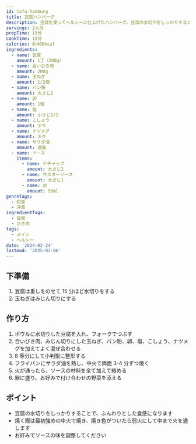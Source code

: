 ```yaml
---
id: tofu-hamburg
title: 豆腐ハンバーグ
description: 豆腐を使ってヘルシーに仕上げたハンバーグ。豆腐の水切りをしっかりすることで、ふんわりジューシーな食感に。
servings: 2人分
prepTime: 15分
cookTime: 15分
calories: 約400kcal
ingredients:
  - name: 豆腐
    amount: 1丁（300g）
  - name: 合いびき肉
    amount: 200g
  - name: 玉ねぎ
    amount: 1/2個
  - name: パン粉
    amount: 大さじ2
  - name: 卵
    amount: 1個
  - name: 塩
    amount: 小さじ1/2
  - name: こしょう
    amount: 少々
  - name: ナツメグ
    amount: 少々
  - name: サラダ油
    amount: 適量
  - name: ソース
    items:
      - name: ケチャップ
        amount: 大さじ2
      - name: ウスターソース
        amount: 大さじ1
      - name: 水
        amount: 50ml
genreTags:
  - 和食
  - 洋食
ingredientTags:
  - 豆腐
  - ひき肉
tags:
  - メイン
  - ヘルシー
date: '2024-02-24'
lastmod: '2025-03-06'
---
```


## 下準備

1. 豆腐は重しをのせて 15 分ほど水切りをする
2. 玉ねぎはみじん切りにする

## 作り方

1. ボウルに水切りした豆腐を入れ、フォークでつぶす
2. 合いびき肉、みじん切りにした玉ねぎ、パン粉、卵、塩、こしょう、ナツメグを加えてよく混ぜ合わせる
3. 8 等分にして小判型に整形する
4. フライパンにサラダ油を熱し、中火で両面 3-4 分ずつ焼く
5. 火が通ったら、ソースの材料を全て加えて絡める
6. 器に盛り、お好みで付け合わせの野菜を添える

## ポイント

- 豆腐の水切りをしっかりすることで、ふんわりとした食感になります
- 焼く際は最初強めの中火で焼き、焼き色がついたら弱火にして中まで火を通します
- お好みでソースの味を調整してください

